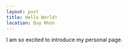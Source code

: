 ```yaml
---
layout: post
title: Hello World!
location: Quy Nhon
---
```

I am so excited to introduce my personal page.